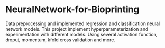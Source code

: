 # NeuralNetwork-for-Bioprinting
Data preprocessing and implemented regression and classification neural network models.
This project implement hyperparameterization and experimentation with different models. Using several activation function, droput, momentum, kfold cross validation and more.
